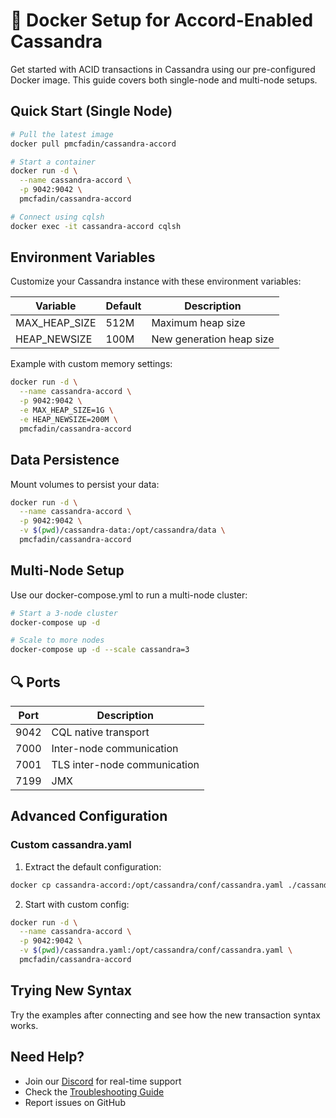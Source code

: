 # 🐳 Docker Setup for Accord-Enabled Cassandra

Get started with ACID transactions in Cassandra using our pre-configured Docker image. This guide covers both single-node and multi-node setups.

## Quick Start (Single Node)

```bash
# Pull the latest image
docker pull pmcfadin/cassandra-accord

# Start a container
docker run -d \
  --name cassandra-accord \
  -p 9042:9042 \
  pmcfadin/cassandra-accord

# Connect using cqlsh
docker exec -it cassandra-accord cqlsh
```

## Environment Variables

Customize your Cassandra instance with these environment variables:

| Variable | Default | Description |
|----------|---------|-------------|
| MAX_HEAP_SIZE | 512M | Maximum heap size |
| HEAP_NEWSIZE | 100M | New generation heap size |

Example with custom memory settings:
```bash
docker run -d \
  --name cassandra-accord \
  -p 9042:9042 \
  -e MAX_HEAP_SIZE=1G \
  -e HEAP_NEWSIZE=200M \
  pmcfadin/cassandra-accord
```

## Data Persistence

Mount volumes to persist your data:

```bash
docker run -d \
  --name cassandra-accord \
  -p 9042:9042 \
  -v $(pwd)/cassandra-data:/opt/cassandra/data \
  pmcfadin/cassandra-accord
```

## Multi-Node Setup

Use our docker-compose.yml to run a multi-node cluster:

```bash
# Start a 3-node cluster
docker-compose up -d

# Scale to more nodes
docker-compose up -d --scale cassandra=3
```

## 🔍 Ports

| Port | Description |
|------|-------------|
| 9042 | CQL native transport |
| 7000 | Inter-node communication |
| 7001 | TLS inter-node communication |
| 7199 | JMX |

## Advanced Configuration

### Custom cassandra.yaml

1. Extract the default configuration:
```bash
docker cp cassandra-accord:/opt/cassandra/conf/cassandra.yaml ./cassandra.yaml
```

2. Start with custom config:
```bash
docker run -d \
  --name cassandra-accord \
  -p 9042:9042 \
  -v $(pwd)/cassandra.yaml:/opt/cassandra/conf/cassandra.yaml \
  pmcfadin/cassandra-accord
```

## Trying New Syntax

Try the examples after connecting and see how the new transaction syntax works. 


## Need Help?

- Join our [Discord](https://discord.gg/GrRCajJqmQ) for real-time support
- Check the [Troubleshooting Guide](../docs/troubleshooting.md)
- Report issues on GitHub